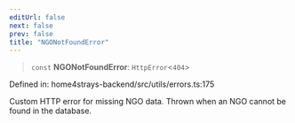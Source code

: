 ```yaml
---
editUrl: false
next: false
prev: false
title: "NGONotFoundError"
---
```


> `const` **NGONotFoundError**: `HttpError`\<`404`\>

Defined in: home4strays-backend/src/utils/errors.ts:175

Custom HTTP error for missing NGO data.
Thrown when an NGO cannot be found in the database.
